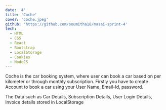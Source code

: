 ```yaml
---
date: '4'
title: 'Coche'
cover: 'coche.jpeg'
github: 'https://github.com/soumitha18/masai-sprint-4'
tech:
  - HTML
  - CSS
  - React
  - Bootstrap
  - LocalStorage
  - Cookies
  - NodeJS
---
```


Coche is the car booking system, where user can book a car based on per kilometer or through monthly subscription. Firstly you have to create Account to book a car using your User Name, Email-Id, password.

The Data such as Car Details, Subscription Details, User Login Details, Invoice details stored in LocalStorage